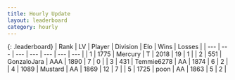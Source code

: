 ```yaml
---
title: Hourly Update
layout: leaderboard
category: hourly
---
```


{: .leaderboard}
| Rank | LV | Player | Division | Elo | Wins | Losses |
| --- | --- | --- | --- | --- | --- | --- |
| <span data-change="0">1</span> | 1775 | <span title="ID: 692745">Mercury</span> | T | <span data-change="0">2018</span> | <span data-change="0">19</span> | <span data-change="0">1</span> |
| <span data-change="0">2</span> | 551 | <span title="ID: 650626">GonzaloJara</span> | AAA | <span data-change="0">1890</span> | <span data-change="0">7</span> | <span data-change="0">0</span> |
| <span data-change="0">3</span> | 431 | <span title="ID: 593354">Temmie6278</span> | AA | <span data-change="0">1874</span> | <span data-change="0">6</span> | <span data-change="0">2</span> |
| <span data-change="0">4</span> | 1089 | <span title="ID: 611082">Mustard</span> | AA | <span data-change="0">1869</span> | <span data-change="0">12</span> | <span data-change="0">7</span> |
| <span data-change="0">5</span> | 1725 | <span title="ID: 540690">poon</span> | AA | <span data-change="0">1863</span> | <span data-change="0">5</span> | <span data-change="0">2</span> |